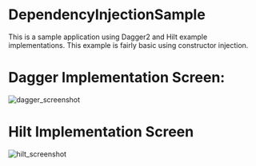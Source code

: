 # DependencyInjectionSample
This is a sample application using Dagger2 and Hilt example implementations. This example is fairly basic using constructor injection.


# Dagger Implementation Screen: 
![dagger_screenshot](https://user-images.githubusercontent.com/32747586/100229855-1a14f600-2ee2-11eb-8cfb-04a49e84734e.png)


# Hilt Implementation Screen
![hilt_screenshot](https://user-images.githubusercontent.com/32747586/100229848-16816f00-2ee2-11eb-89aa-554a29e8ddc3.png)
